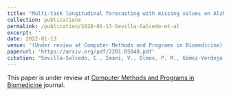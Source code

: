 ```yaml
---
title: "Multi-task longitudinal forecasting with missing values on Alzheimer's Disease"
collection: publications
permalink: /publication/2020-01-13-Sevilla-Salcedo-et-al
excerpt: ''
date: 2022-01-13
venue: '(Under review at Computer Methods and Programs in Biomedicine)'
paperurl: 'https://arxiv.org/pdf/2201.05040.pdf'
citation: "Sevilla-Salcedo, C., Imani, V., Olmos, P. M., Gómez-Verdejo, V., & Tohka, J., Multi-task longitudinal forecasting with missing values on Alzheimer's Disease, arxiv preprint, 2022, arXiv:2201.05040."
---
```


This paper is under review at [Computer Methods and Programs in Biomedicine](https://www.journals.elsevier.com/computer-methods-and-programs-in-biomedicine) journal.
